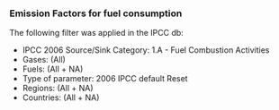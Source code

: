 ### Emission Factors for fuel consumption
The following filter was applied in the IPCC db:
- IPCC 2006 Source/Sink Category: 1.A - Fuel Combustion Activities
- Gases: (All)
- Fuels: (All + NA)
- Type of parameter: 2006 IPCC default Reset
- Regions: (All + NA)
- Countries: (All + NA)